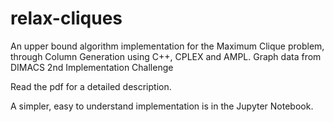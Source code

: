 # relax-cliques
An upper bound algorithm implementation for the Maximum Clique problem, through Column Generation using C++, CPLEX and AMPL.
Graph data from DIMACS 2nd Implementation Challenge

Read the pdf for a detailed description.

A simpler, easy to understand implementation is in the Jupyter Notebook.
